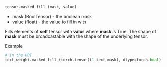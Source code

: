 ```python
tensor.masked_fill_(mask, value)
```
- mask (BoolTensor) - the boolean mask
- value (float) - the value to fill in with

Fills elements of **self** tensor with **value** where **mask** is True. The shape of **mask** must be broadcastable with the shape of the underlying tensor.

Example
```python
# in the HBI
text_weight.masked_fill_(torch.tensor((1-text_mask), dtype=torch.bool), float(-9e15))
```